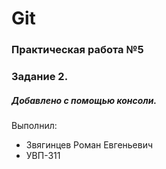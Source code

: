# Git
### Практическая работа №5
### Задание 2.
##### Добавлено с помощью консоли.
Выполнил:
* Звягинцев Роман Евгеньевич
* УВП-311
